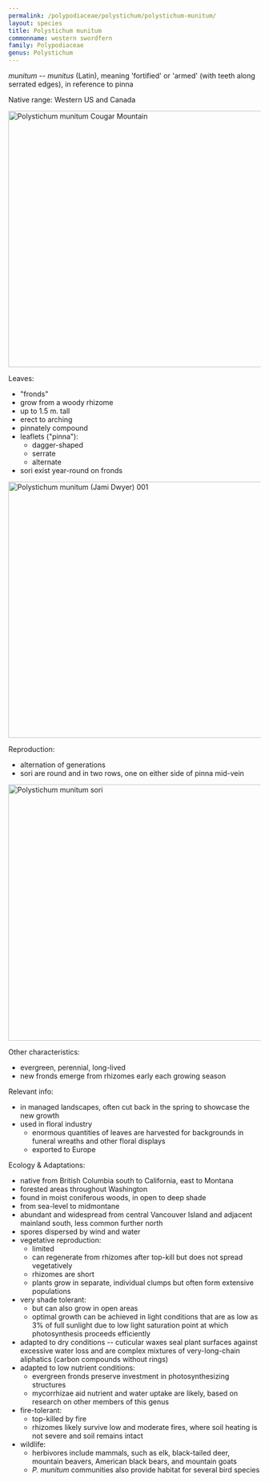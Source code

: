 ```yaml
---
permalink: /polypodiaceae/polystichum/polystichum-munitum/
layout: species
title: Polystichum munitum
commonname: western swordfern
family: Polypodiaceae
genus: Polystichum
---
```


*munitum* -- *munitus* (Latin), meaning 'fortified' or 'armed' (with teeth along serrated edges), in reference to pinna

Native range: Western US and Canada

<a title="Peter Stevens from Seattle / CC BY (https://creativecommons.org/licenses/by/2.0)" href="https://commons.wikimedia.org/wiki/File:Polystichum_munitum_Cougar_Mountain.jpg"><img width="512" alt="Polystichum munitum Cougar Mountain" src="https://upload.wikimedia.org/wikipedia/commons/thumb/8/8d/Polystichum_munitum_Cougar_Mountain.jpg/512px-Polystichum_munitum_Cougar_Mountain.jpg"></a>

Leaves:
  - "fronds"
  - grow from a woody rhizome
  - up to 1.5 m. tall
  - erect to arching
  - pinnately compound
  - leaflets ("pinna"):
    - dagger-shaped
    - serrate
    - alternate
  - sori exist year-round on fronds

<a title="Jami Dwyer / CC BY-SA (https://creativecommons.org/licenses/by-sa/2.0)" href="https://commons.wikimedia.org/wiki/File:Polystichum_munitum_(Jami_Dwyer)_001.jpg"><img width="512" alt="Polystichum munitum (Jami Dwyer) 001" src="https://upload.wikimedia.org/wikipedia/commons/thumb/8/8d/Polystichum_munitum_%28Jami_Dwyer%29_001.jpg/512px-Polystichum_munitum_%28Jami_Dwyer%29_001.jpg"></a>

Reproduction:
  - alternation of generations
  - sori are round and in two rows, one on either side of pinna mid-vein

<a title="brewbooks / CC BY-SA (https://creativecommons.org/licenses/by-sa/2.0)" href="https://commons.wikimedia.org/wiki/File:Polystichum_munitum_sori.jpg"><img width="512" alt="Polystichum munitum sori" src="https://upload.wikimedia.org/wikipedia/commons/thumb/1/11/Polystichum_munitum_sori.jpg/512px-Polystichum_munitum_sori.jpg"></a>

Other characteristics:
  - evergreen, perennial, long-lived
  - new fronds emerge from rhizomes early each growing season

Relevant info:
  - in managed landscapes, often cut back in the spring to showcase the new growth
  - used in floral industry
    - enormous quantities of leaves are harvested for backgrounds in funeral wreaths and other floral displays
    - exported to Europe

Ecology & Adaptations:
  - native from British Columbia south to California, east to Montana
  - forested areas throughout Washington
  - found in moist coniferous woods, in open to deep shade
  - from sea-level to midmontane
  - abundant and widespread from central Vancouver Island and adjacent mainland south, less common further north
  - spores dispersed by wind and water
  - vegetative reproduction:
    - limited
    - can regenerate from rhizomes after top-kill but does not spread vegetatively
    - rhizomes are short
    - plants grow in separate, individual clumps but often form extensive populations
  - very shade tolerant:
    - but can also grow in open areas
    - optimal growth can be achieved in light conditions that are as low as 3% of full sunlight due to low light saturation point at which photosynthesis proceeds efficiently
  - adapted to dry conditions -- cuticular waxes seal plant surfaces against excessive water loss and are complex mixtures of very-long-chain aliphatics (carbon compounds without rings)
  - adapted to low nutrient conditions:
    - evergreen fronds preserve investment in photosynthesizing structures
    - mycorrhizae aid nutrient and water uptake are likely, based on research on other members of this genus
  - fire-tolerant:
    - top-killed by fire
    - rhizomes likely survive low and moderate fires, where soil heating is not severe and soil remains intact
  - wildlife:
    - herbivores include mammals, such as elk, black-tailed deer, mountain beavers, American black bears, and mountain goats
    - *P. munitum* communities also provide habitat for several bird species
